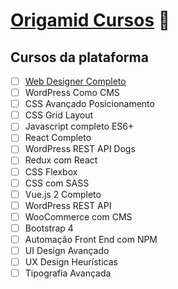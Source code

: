 # [Origamid Cursos](https://www.origamid.com) 🐺

## Cursos da plataforma

- [ ] [Web Designer Completo](bikcraft/)
- [ ] WordPress Como CMS
- [ ] CSS Avançado Posicionamento
- [ ] CSS Grid Layout
- [ ] Javascript completo ES6+
- [ ] React Completo
- [ ] WordPress REST API Dogs
- [ ] Redux com React
- [ ] CSS Flexbox
- [ ] CSS com SASS
- [ ] Vue.js 2 Completo
- [ ] WordPress REST API
- [ ] WooCommerce com CMS
- [ ] Bootstrap 4
- [ ] Automação Front End com NPM
- [ ] UI Design Avançado
- [ ] UX Design Heurísticas
- [ ] Tipografia Avançada
